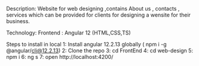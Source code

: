 Description:
    Website for web designing ,contains About us , contacts , services which can be provided for clients for designing a wensite for their business.

Technology:
    Frontend : Angular 12 (HTML,CSS,TS) 

Steps to install in local
    1: Install angular 12.2.13 globally ( npm i -g @angular/cli@12.2.13)
    2: Clone the repo
    3: cd FrontEnd
    4: cd web-design
    5: npm i 
    6: ng s
    7: open http://localhost:4200/ 